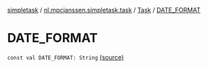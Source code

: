 [simpletask](../../index.md) / [nl.mpcjanssen.simpletask.task](../index.md) / [Task](index.md) / [DATE_FORMAT](.)

# DATE_FORMAT

`const val DATE_FORMAT: String` [(source)](https://github.com/mpcjanssen/simpletask-android/blob/master/src/main/java/nl/mpcjanssen/simpletask/task/Task.kt#L364)